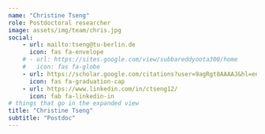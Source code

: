 ```yaml
---
name: "Christine Tseng"
role: Postdoctoral researcher
image: assets/img/team/chris.jpg
social:
    - url: mailto:tseng@tu-berlin.de
      icon: fas fa-envelope
    # - url: https://sites.google.com/view/subbareddyoota300/home
    #   icon: fas fa-globe
    - url: https://scholar.google.com/citations?user=9agRgt8AAAAJ&hl=en
      icon: fas fa-graduation-cap
    - url: https://www.linkedin.com/in/ctseng12/
      icon: fab fa-linkedin-in
# things that go in the expanded view
title: "Christine Tseng"
subtitle: "Postdoc"
---
```

